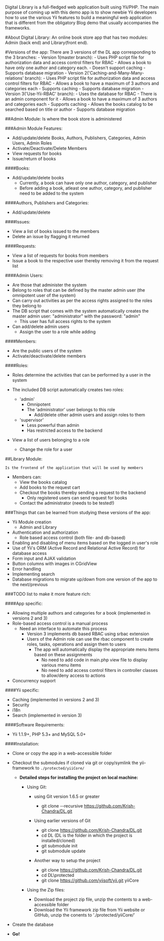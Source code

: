 Digital Library is a full-fledged web application built using Yii/PHP. The main purpose of coming up with this demo app is to show newbie Yii developers how to use the various Yii features to build a meaningful web application that is different from the obligatory Blog demo that usually accompanies the frameworks.


#About Digital Library:
	An online book store app that has two modules: Admin (back end) and Library(front end).

#Versions of the app:
	There are 3 versions of the DL app corresponding to the 3 branches:
	- Version 1(master branch):
		- Uses PHP script file for authorization data and access control filters for RBAC
		- Allows a book to have only one author and category each.
		- Doesn't support caching
		- Supports database migration
	- Version 2('Caching-and-Many-Many-relations' branch):
		- Uses PHP script file for authorization data and access control filters for RBAC
		- Allows a book to have a maximum of 3 authors and categories each
		- Supports caching
		- Supports database migration
	- Version 3('Use-Yii-RBAC' branch):
		- Uses the database for RBAC
			- There is an admin component for it
		- Allows a book to have a maximum of 3 authors and categories each
		- Supports caching
		- Allows the books catalog to be searched based on title or author
		- Supports database migration
	
##Admin Module:
	Is where the book store is administered

###Admin Module Features:

- Add/update/delete Books, Authors, Publishers, Categories, Admin Users, Admin Roles
- Activate/Deactivate/Delete Members
- View requests for books
- Issue/return of books
			
####Books:

- Add/update/delete books
	- Currently, a book can have only one author, category, and publisher
	- Before adding a book, atleast one author, category, and publisher need to be added to the system
			
####Authors, Publishers and Categories:

- Add/update/delete

####Issues:

- View a list of books issued to the members 
- Delete an issue by flagging it returned

####Requests:

- View a list of requests for books from members
- Issue a book to the respective user thereby removing it from the request list

####Admin Users:

- Are those that administer the system 
- Belong to roles that can be defined by the master admin user (the omnipotent user of the system)
- Can carry out activities as per the access rights assigned to the roles they belong to 
- The DB script that comes with the system automatically creates the master admin user: "administrator" with the password: "admin"
	- This user has full access rights to the system
- Can add/delete admin users
	- Assign the user to a role while adding

####Members:

- Are the public users of the system
- Activate/deactivate/delete members

####Roles:

- Roles determine the activities that can be performed by a user in the system
- The included DB script automatically creates two roles:
	- 'admin'
		- Omnipotent
		- The 'administrator' user belongs to this role
			- Add/delete other admin users and assign roles to them						
	- 'supervisor'						
		- Less powerful than admin
		- Has restricted access to the backend

- View a list of users belonging to a role
	- Change the role for a user


##Library Module:

	Is the frontend of the application that will be used by members

- Members can:
	- View the books catalog
	- Add books to the request cart
	- Checkout the books thereby sending a request to the backend
		- Only registered users can send request for books
	- Contact the administrator (needs to be tested!)
	

###Things that can be learned from studying these versions of the app:

- Yii Module creation
	- Admin and Library
- Authentication and authorization
	- Role based access control (both file- and db-based)
- Enabling and disabling of menu items based on the logged in user's role
- Use of Yii's ORM (Active Record and Relational Active Record) for database access
- Form input and AJAX validation
- Button columns with images in CGridView
- Error handling
- Implementing search
- Database migrations to migrate up/down from one version of the app to the next/previous


###TODO list to make it more feature rich:

####App specific:

- Allowing multiple authors and categories for a book (implemented in versions 2 and 3)
- Role-based access control is a manual process
	- Need an interface to automate this process
		- Version 3 implements db based RBAC using srbac extension
		- Users of the Admin role can use the rbac component to create roles, tasks, operations and assign them to users
			- The app will automatically display the appropriate menu items based on these assignments
				- No need to add code in main.php view file to display various menu items
				- No need to add access control filters in controller classes to allow/deny access to actions
- Concurrency support

####Yii specific:

- Caching (implemented in versions 2 and 3)
- Security
- i18n
- Search (implemented in version 3)

####Software Requirements:

- Yii 1.1.9+, PHP 5.3+ and MySQL 5.0+

####Installation:

- Clone or copy the app in a web-accessible folder
- Checkout the submodules if cloned via git or copy/symlink the yii-framework to `./protected/yiiCore/`

	- **Detailed steps for installing the project on local machine:**
		- Using Git:
			- using Git version 1.6.5 or greater
				- git clone --recursive https://github.com/Krish-Chandra/DL.git
			- Using earlier versions of Git
				- git clone https://github.com/Krish-Chandra/DL.git
				- cd DL (DL is the folder in which the project is installed/cloned)
				- git submodule init
				- git submodule update

			- Another way to setup the project 
				- git clone https://github.com/Krish-Chandra/DL.git
				- cd DL\protected
				- git clone https://github.com/yiisoft/yii.git yiiCore

		- Using the Zip files:
			- Download the project zip file, unzip the contents to a web-accessible folder
			- Download the Yii framework zip file from Yii website or GitHub, unzip the conents to './protected/yiiCore/'

- Create the database
- **Go!**